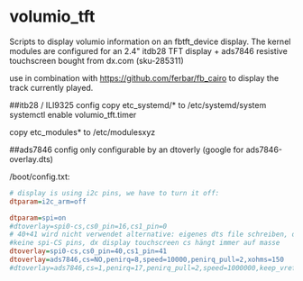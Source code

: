 # volumio_tft
Scripts to display volumio information on an fbtft_device display. The kernel modules are configured for an 2.4" itdb28 TFT display + ads7846 resistive touchscreen bought from dx.com (sku-285311)

use in combination with https://github.com/ferbar/fb_cairo to display the track currently played.

##itb28 / ILI9325 config
copy etc_systemd/* to /etc/systemd/system
systemctl enable volumio_tft.timer

copy etc_modules* to /etc/modulesxyz

##ads7846 config
only configurable by an dtoverly (google for ads7846-overlay.dts)

/boot/config.txt:
```ini
# display is using i2c pins, we have to turn it off:
dtparam=i2c_arm=off

dtparam=spi=on
#dtoverlay=spi0-cs,cs0_pin=16,cs1_pin=0
# 40+41 wird nicht verwendet alternative: eigenes dts file schreiben, default cs1=7 wird vom display verwendet
#keine spi-CS pins, dx display touchscreen cs hängt immer auf masse
dtoverlay=spi0-cs,cs0_pin=40,cs1_pin=41
dtoverlay=ads7846,cs=NO,penirq=8,speed=10000,penirq_pull=2,xohms=150
#dtoverlay=ads7846,cs=1,penirq=17,penirq_pull=2,speed=1000000,keep_vref_on=1,swapxy=1,pmax=255,xohms=60,xmin=200,xmax=3900,ymin=200,ymax=3900
```

